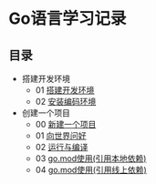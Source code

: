 # Go语言学习记录

## 目录

- 搭建开发环境
    - 01 [搭建开发环境](src/Environment/Build%20environment.md)
    - 02 [安装编码环境](src/day000/02%20安装编码环境)
- 创建一个项目
    - 00 [新建一个项目](src/day001/00%20新建一个项目/)
    - 01 [向世界问好](src/day001/01%20向世界问好/)
    - 02 [运行与编译](src/day001/02%20运行与编译/)
    - 03 [go.mod使用(引用本地依赖)](src/day001/0x03%20go.mod使用(引用本地依赖)/)
    - 04 [go.mod使用(引用线上依赖)](src/day001/0x04%20go.mod使用(引用线上依赖)/)

